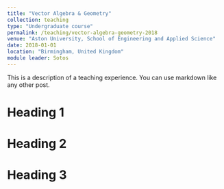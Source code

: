 ```yaml
---
title: "Vector Algebra & Geometry"
collection: teaching
type: "Undergraduate course"
permalink: /teaching/vector-algebra-geometry-2018
venue: "Aston University, School of Engineering and Applied Science"
date: 2018-01-01
location: "Birmingham, United Kingdom"
module leader: Sotos
---
```


This is a description of a teaching experience. You can use markdown like any other post.

Heading 1
======

Heading 2
======

Heading 3
======